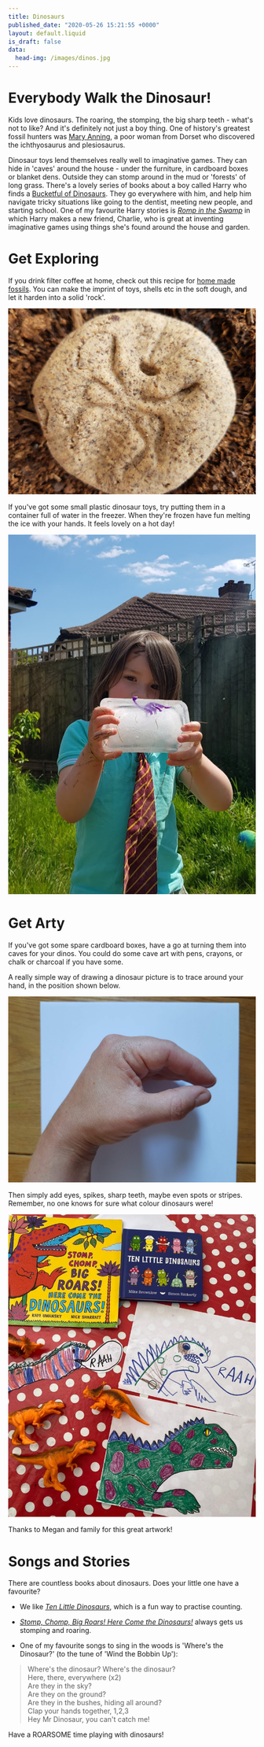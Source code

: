 ```yaml
---
title: Dinosaurs
published_date: "2020-05-26 15:21:55 +0000"
layout: default.liquid
is_draft: false
data:
  head-img: /images/dinos.jpg
---
```

# Everybody Walk the Dinosaur!

Kids love dinosaurs. The roaring, the stomping, the big sharp teeth - what's not to like? And it's definitely not just a boy thing. One of history's greatest fossil hunters was [Mary Anning](https://www.bbc.co.uk/bitesize/topics/zd8fv9q/articles/zf6vb82), a poor woman from Dorset who discovered the ichthyosaurus and plesiosaurus. 

Dinosaur toys lend themselves really well to imaginative games. They can hide in 'caves' around the house - under the furniture, in cardboard boxes or blanket dens. Outside they can stomp around in the mud or 'forests' of long grass. There's a lovely series of books about a boy called Harry who finds a [Bucketful of Dinosaurs](https://www.booktrust.org.uk/book/h/harry-and-the-bucketful-of-dinosaurs/). They go everywhere with him, and help him navigate tricky situations like going to the dentist, meeting new people, and starting school. One of my  favourite Harry stories is *[Romp in the Swamp](https://www.youtube.com/watch?v=XCXHuSEGuhc)* in which Harry makes a new friend, Charlie, who is great at inventing imaginative games using things she's found around the house and garden. 

# Get Exploring

If you drink filter coffee at home, check out this recipe for [home made fossils](https://www.bbc.co.uk/cbeebies/makes/presenters-making-a-fossil). You can make the imprint of toys, shells etc in the soft dough, and let it harden into a solid 'rock'.

![](/images/bugfossil.jpg)

If you've got some small plastic dinosaur toys, try putting them in a container full of water in the freezer. When they're frozen have fun melting the ice with your hands. It feels lovely on a hot day! 

![](/images/dinoice.jpg)

# Get Arty

If you've got some spare cardboard boxes, have a go at turning them into caves for your dinos. You could do some cave art with pens, crayons, or chalk or charcoal if you have some. 

A really simple way of drawing a dinosaur picture is to trace around your hand, in the position shown below. 

![](/images/hand.jpg)

Then simply add eyes, spikes, sharp teeth, maybe even spots or stripes. Remember, no one knows for sure what colour dinosaurs were! 

![](/images/dinopics.jpg)

Thanks to Megan and family for this great artwork! 

# Songs and Stories 

There are countless books about dinosaurs. Does your little one have a favourite?

* We like *[Ten Little Dinosaurs](https://www.youtube.com/watch?v=E7gNfVcelPE)*, which is a fun way to practise counting.

* *[Stomp, Chomp, Big Roars! Here Come the Dinosaurs!](https://www.youtube.com/watch?v=zDrYcnh-cV4)* always gets us stomping and roaring. 

* One of my favourite songs to sing in the woods is 'Where's the Dinosaur?' (to the tune of 'Wind the Bobbin Up'):
> Where's the dinosaur? Where's the dinosaur? <br>
Here, there, everywhere (x2)<br>
Are they in the sky?<br>
Are they on the ground?<br>
Are they in the bushes, hiding all around?<br>
Clap your hands together, 1,2,3<br>
Hey Mr Dinosaur, you can't catch me!<br>

Have a ROARSOME time playing with dinosaurs! 




